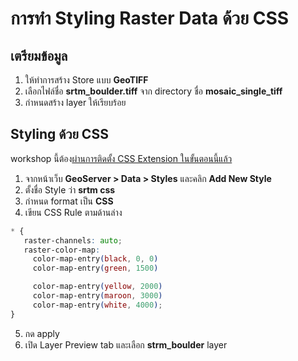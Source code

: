
# การทำ Styling Raster Data ด้วย CSS


## เตรียมข้อมูล 

1. ให้ทำการสร้าง Store แบบ **GeoTIFF**
2. เลือกไฟล์ชื่อ **srtm_boulder.tiff** จาก directory ชื่อ **mosaic_single_tiff**
3. กำหนดสร้าง layer ให้เรียบร้อย


## Styling ด้วย CSS 

workshop นี้ต้อง[ผ่านการติดตั้ง CSS Extension ในขั้นตอนนี้แล้ว](../../day1/add-extension.md)

1. จากหน้าเว็บ **GeoServer > Data > Styles** และคลิก **Add New Style**
2. ตั้งชื่อ Style ว่า **srtm css**
3. กำหนด format เป็น **CSS** 
4. เขียน CSS Rule ตามด้านล่าง 

```css
* {
   raster-channels: auto;
   raster-color-map:
     color-map-entry(black, 0, 0)
     color-map-entry(green, 1500)

     color-map-entry(yellow, 2000)
     color-map-entry(maroon, 3000)
     color-map-entry(white, 4000);
}
```

5. กด apply
6. เปิด Layer Preview tab และเลือก **strm_boulder** layer
